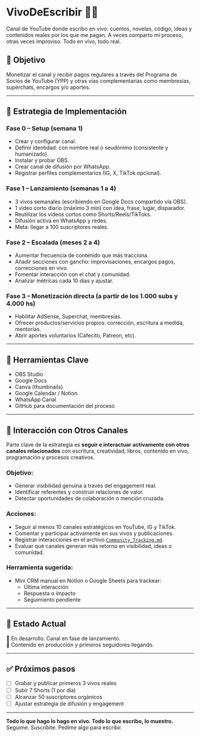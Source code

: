 # VivoDeEscribir 📖🎥

Canal de YouTube donde escribo en vivo: cuentos, novelas, código, ideas y contenidos reales por los que me pagan. A veces comparto mi proceso, otras veces improviso. Todo en vivo, todo real.

## 🎯 Objetivo

Monetizar el canal y recibir pagos regulares a través del Programa de Socios de YouTube (YPP) y otras vías complementarias como membresías, superchats, encargos y/o aportes.

---

## 🧠 Estrategia de Implementación

### Fase 0 – Setup (semana 1)
- Crear y configurar canal.
- Definir identidad: con nombre real o seudónimo (consistente y humanizado).
- Instalar y probar OBS.
- Crear canal de difusión por WhatsApp.
- Registrar perfiles complementarios (IG, X, TikTok opcional).

### Fase 1 – Lanzamiento (semanas 1 a 4)
- 3 vivos semanales (escribiendo en Google Docs compartido vía OBS).
- 1 video corto diario (máximo 3 min) con idea, frase, lugar, disparador.
- Reutilizar los videos cortos como Shorts/Reels/TikToks.
- Difusión activa en WhatsApp y redes.
- Meta: llegar a 100 suscriptores reales.

### Fase 2 – Escalada (meses 2 a 4)
- Aumentar frecuencia de contenido que más tracciona.
- Añadir secciones con gancho: improvisaciones, encargos pagos, correcciones en vivo.
- Fomentar interacción con el chat y comunidad.
- Analizar métricas cada 10 días y ajustar.

### Fase 3 – Monetización directa (a partir de los 1.000 subs y 4.000 hs)
- Habilitar AdSense, Superchat, membresías.
- Ofrecer productos/servicios propios: corrección, escritura a medida, mentorías.
- Abrir aportes voluntarios (Cafecito, Patreon, etc).

---

## 🔧 Herramientas Clave

- OBS Studio
- Google Docs
- Canva (thumbnails)
- Google Calendar / Notion
- WhatsApp Canal
- GitHub para documentación del proceso

---

## 🤝 Interacción con Otros Canales

Parte clave de la estrategia es **seguir e interactuar activamente con otros canales relacionados** con escritura, creatividad, libros, contenido en vivo, programación y procesos creativos.

### Objetivo:
- Generar visibilidad genuina a través del engagement real.
- Identificar referentes y construir relaciones de valor.
- Detectar oportunidades de colaboración o mención cruzada.

### Acciones:
- Seguir al menos 10 canales estratégicos en YouTube, IG y TikTok.
- Comentar y participar activamente en sus vivos y publicaciones.
- Registrar interacciones en el archivo [`Community_Tracking.md`](./wiki/Community_Tracking.md).
- Evaluar qué canales generan más retorno en visibilidad, ideas o comunidad.

### Herramienta sugerida:
- Mini CRM manual en Notion o Google Sheets para trackear:
  - Última interacción
  - Respuesta o impacto
  - Seguimiento pendiente

---

## 📌 Estado Actual

🚧 En desarrollo. Canal en fase de lanzamiento.  
🎥 Contenido en producción y primeros seguidores llegando.

---

## ✅ Próximos pasos

- [ ] Grabar y publicar primeros 3 vivos reales
- [ ] Subir 7 Shorts (1 por día)
- [ ] Alcanzar 50 suscriptores orgánicos
- [ ] Ajustar estrategia de difusión y engagement

---

**Todo lo que hago lo hago en vivo. Todo lo que escribo, lo muestro.**  
Seguime. Suscribite. Pedime algo para escribir.

